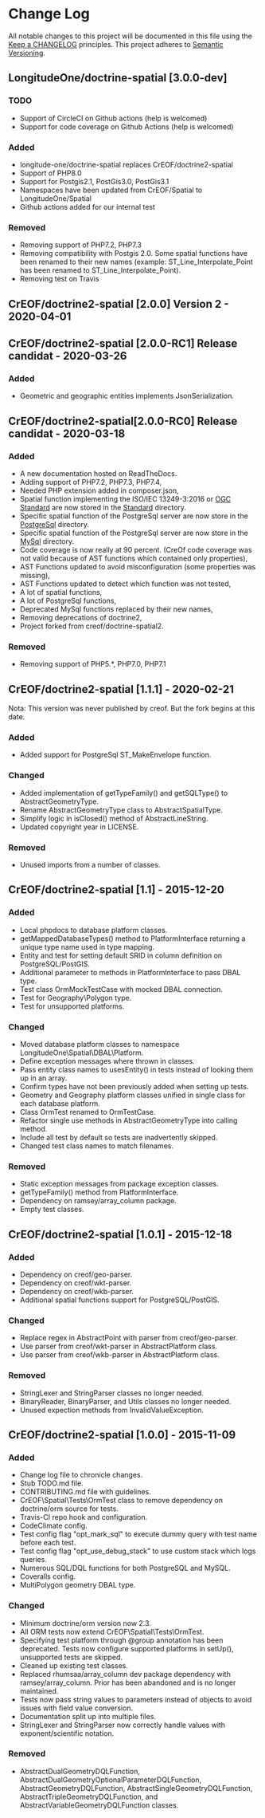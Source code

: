 # Change Log
All notable changes to this project will be documented in this file using the [Keep a CHANGELOG](https://keepachangelog.com/) principles.
This project adheres to [Semantic Versioning](https://semver.org/).

## LongitudeOne/doctrine-spatial [3.0.0-dev]

### TODO
- Support of CircleCI on Github actions (help is welcomed)
- Support for code coverage on Github Actions (help is welcomed)

### Added
- longitude-one/doctrine-spatial replaces CrEOF/doctrine2-spatial
- Support of PHP8.0
- Support for Postgis2.1, PostGis3.0, PostGis3.1
- Namespaces have been updated from CrEOF/Spatial to LongitudeOne/Spatial
- Github actions added for our internal test

### Removed
- Removing support of PHP7.2, PHP7.3
- Removing compatibility with Postgis 2.0. Some spatial functions have been renamed to their 
new names (example: ST_Line_Interpolate_Point has been renamed to ST_Line_Interpolate_Point).
- Removing test on Travis

## CrEOF/doctrine2-spatial [2.0.0] Version 2 - 2020-04-01

## CrEOF/doctrine2-spatial [2.0.0-RC1] Release candidat - 2020-03-26

### Added
- Geometric and geographic entities implements JsonSerialization.

## CrEOF/doctrine2-spatial[2.0.0-RC0] Release candidat - 2020-03-18

### Added
- A new documentation hosted on ReadTheDocs.
- Adding support of PHP7.2, PHP7.3, PHP7.4,
- Needed PHP extension added in composer.json,
- Spatial function implementing the ISO/IEC 13249-3:2016 or [OGC Standard](https://www.ogc.org/standards/sfs) are now stored in the [Standard](lib/LongitudeOne/Spatial/ORM/Query/AST/Functions/Standard) directory.
- Specific spatial function of the PostgreSql server are now store in the [PostgreSql](lib/LongitudeOne/Spatial/ORM/Query/AST/Functions/PostgreSql) directory.
- Specific spatial function of the PostgreSql server are now store in the [MySql](lib/LongitudeOne/Spatial/ORM/Query/AST/Functions/MySql) directory.
- Code coverage is now really at 90 percent. (CreOf code coverage was not valid because of AST functions which contained only properties),
- AST Functions updated to avoid misconfiguration (some properties was missing),
- AST Functions updated to detect which function was not tested,
- A lot of spatial functions,
- A lot of PostgreSql functions,
- Deprecated MySql functions replaced by their new names, 
- Removing deprecations of doctrine2,
- Project forked from creof/doctrine-spatial2.
### Removed
- Removing support of PHP5.*, PHP7.0, PHP7.1

## CrEOF/doctrine2-spatial [1.1.1] - 2020-02-21 
Nota: This version was never published by creof. But the fork begins at this date.
### Added
- Added support for PostgreSql ST_MakeEnvelope function.
### Changed
- Added implementation of getTypeFamily() and getSQLType() to AbstractGeometryType.
- Rename AbstractGeometryType class to AbstractSpatialType.
- Simplify logic in isClosed() method of AbstractLineString.
- Updated copyright year in LICENSE.
### Removed
- Unused imports from a number of classes.

## CrEOF/doctrine2-spatial [1.1] - 2015-12-20
### Added
- Local phpdocs to database platform classes.
- getMappedDatabaseTypes() method to PlatformInterface returning a unique type name used in type mapping.
- Entity and test for setting default SRID in column definition on PostgreSQL/PostGIS.
- Additional parameter to methods in PlatformInterface to pass DBAL type.
- Test class OrmMockTestCase with mocked DBAL connection.
- Test for Geography\Polygon type.
- Test for unsupported platforms.

### Changed
- Moved database platform classes to namespace LongitudeOne\Spatial\DBAL\Platform.
- Define exception messages where thrown in classes.
- Pass entity class names to usesEntity() in tests instead of looking them up in an array.
- Confirm types have not been previously added when setting up tests.
- Geometry and Geography platform classes unified in single class for each database platform.
- Class OrmTest renamed to OrmTestCase.
- Refactor single use methods in AbstractGeometryType into calling method.
- Include all test by default so tests are inadvertently skipped.
- Changed test class names to match filenames.

### Removed
- Static exception messages from package exception classes.
- getTypeFamily() method from PlatformInterface.
- Dependency on ramsey/array_column package.
- Empty test classes.

## CrEOF/doctrine2-spatial [1.0.1] - 2015-12-18
### Added
- Dependency on creof/geo-parser.
- Dependency on creof/wkt-parser.
- Dependency on creof/wkb-parser.
- Additional spatial functions support for PostgreSQL/PostGIS.

### Changed
- Replace regex in AbstractPoint with parser from creof/geo-parser.
- Use parser from creof/wkt-parser in AbstractPlatform class.
- Use parser from creof/wkb-parser in AbstractPlatform class.

### Removed
- StringLexer and StringParser classes no longer needed.
- BinaryReader, BinaryParser, and Utils classes no longer needed.
- Unused expection methods from InvalidValueException.

## CrEOF/doctrine2-spatial [1.0.0] - 2015-11-09
### Added
- Change log file to chronicle changes.
- Stub TODO.md file.
- CONTRIBUTING.md file with guidelines.
- CrEOF\Spatial\Tests\OrmTest class to remove dependency on doctrine/orm source for tests.
- Travis-CI repo hook and configuration.
- CodeClimate config.
- Test config flag "opt_mark_sql" to execute dummy query with test name before each test.
- Test config flag "opt_use_debug_stack" to use custom stack which logs queries.
- Numerous SQL/DQL functions for both PostgreSQL and MySQL.
- Coveralls config.
- MultiPolygon geometry DBAL type.

### Changed
- Minimum doctrine/orm version now 2.3.
- All ORM tests now extend CrEOF\Spatial\Tests\OrmTest.
- Specifying test platform through @group annotation has been deprecated. Tests now configure supported platforms in setUp(), unsupported tests are skipped.
- Cleaned up existing test classes.
- Replaced rhumsaa/array_column dev package dependency with ramsey/array_column. Prior has been abandoned and is no longer maintained.
- Tests now pass string values to parameters instead of objects to avoid issues with field value conversion.
- Documentation split up into multiple files.
- StringLexer and StringParser now correctly handle values with exponent/scientific notation.

### Removed
- AbstractDualGeometryDQLFunction, AbstractDualGeometryOptionalParameterDQLFunction, AbstractGeometryDQLFunction, AbstractSingleGeometryDQLFunction, AbstractTripleGeometryDQLFunction, and AbstractVariableGeometryDQLFunction classes.
